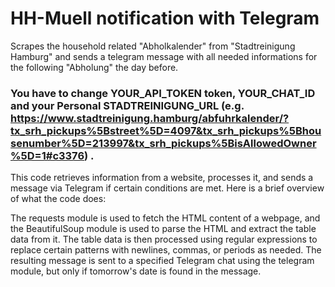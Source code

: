 # HH-Muell notification with Telegram
Scrapes the household related "Abholkalender" from "Stadtreinigung Hamburg" and sends a telegram message with all needed informations for the following "Abholung" the day before.

### You have to change YOUR_API_TOKEN token, YOUR_CHAT_ID and your Personal STADTREINIGUNG_URL (e.g. https://www.stadtreinigung.hamburg/abfuhrkalender/?tx_srh_pickups%5Bstreet%5D=4097&tx_srh_pickups%5Bhousenumber%5D=213997&tx_srh_pickups%5BisAllowedOwner%5D=1#c3376) .

This code retrieves information from a website, processes it, and sends a message via Telegram if certain conditions are met. Here is a brief overview of what the code does:

The requests module is used to fetch the HTML content of a webpage, and the BeautifulSoup module is used to parse the HTML and extract the table data from it.
The table data is then processed using regular expressions to replace certain patterns with newlines, commas, or periods as needed.
The resulting message is sent to a specified Telegram chat using the telegram module, but only if tomorrow's date is found in the message.
